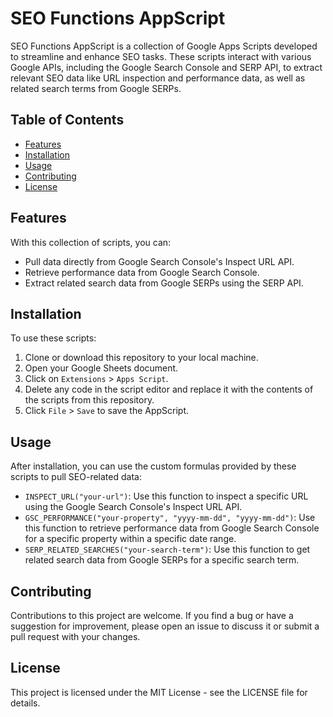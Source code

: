 # SEO Functions AppScript

SEO Functions AppScript is a collection of Google Apps Scripts developed to streamline and enhance SEO tasks. These scripts interact with various Google APIs, including the Google Search Console and SERP API, to extract relevant SEO data like URL inspection and performance data, as well as related search terms from Google SERPs.

## Table of Contents

- [Features](#features)
- [Installation](#installation)
- [Usage](#usage)
- [Contributing](#contributing)
- [License](#license)

## Features

With this collection of scripts, you can:

- Pull data directly from Google Search Console's Inspect URL API.
- Retrieve performance data from Google Search Console.
- Extract related search data from Google SERPs using the SERP API.

## Installation

To use these scripts:

1. Clone or download this repository to your local machine.
2. Open your Google Sheets document.
3. Click on `Extensions` > `Apps Script`.
4. Delete any code in the script editor and replace it with the contents of the scripts from this repository.
5. Click `File` > `Save` to save the AppScript.

## Usage

After installation, you can use the custom formulas provided by these scripts to pull SEO-related data:

- `INSPECT_URL("your-url")`: Use this function to inspect a specific URL using the Google Search Console's Inspect URL API.
- `GSC_PERFORMANCE("your-property", "yyyy-mm-dd", "yyyy-mm-dd")`: Use this function to retrieve performance data from Google Search Console for a specific property within a specific date range.
- `SERP_RELATED_SEARCHES("your-search-term")`: Use this function to get related search data from Google SERPs for a specific search term.

## Contributing

Contributions to this project are welcome. If you find a bug or have a suggestion for improvement, please open an issue to discuss it or submit a pull request with your changes.

## License

This project is licensed under the MIT License - see the LICENSE file for details.
